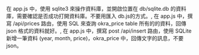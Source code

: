 在 app.js 中，使用 sqlite3 來操作資料庫，並開啟位置在 db/sqlite.db 的資料庫，需要確認是否成功打開資料庫。不要用匯入 db.js的方式。,
在 app.js 中，撰寫 /api/prices 路由，使用 SQL 來查詢 okra_price table 所有的的資料，回傳 json 格式的資料就好。,
在 app.js 中，撰寫 post /api/insert 路由，使用 SQLite 新增一筆資料 (year, month, price)，okra_price 中，回傳文字的訊息，不要 json。